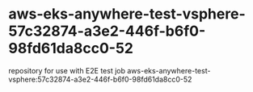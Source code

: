 # aws-eks-anywhere-test-vsphere-57c32874-a3e2-446f-b6f0-98fd61da8cc0-52
repository for use with E2E test job aws-eks-anywhere-test-vsphere:57c32874-a3e2-446f-b6f0-98fd61da8cc0-52
